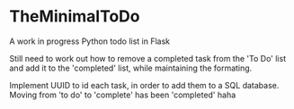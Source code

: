 # TheMinimalToDo
A work in progress Python todo list in Flask

Still need to work out how to remove a completed task from the 'To Do' list and add it to the 'completed' list, while maintaining the formating.

Implement UUID to id each task, in order to add them to a SQL database. 
Moving from 'to do' to 'complete' has been 'completed' haha